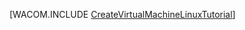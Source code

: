 <properties linkid="manage-linux-tutorial-vm-from-galllery" urlDisplayName="Create a virtual machine" pageTitle="Create a virtual machine running Linux in Windows Azure" metaKeywords="Azure Linux vm, Linux vm" description="Learn how to capture an image of a Windows Azure virtual machine (VM) running Linux. " metaCanonical="" services="virtual-machines" documentationCenter="" title="" authors="kathydav" solutions="" manager="jeffreyg" editor="tysonn" />




[WACOM.INCLUDE [CreateVirtualMachineLinuxTutorial](../includes/CreateVirtualMachineLinuxTutorial.md)]
